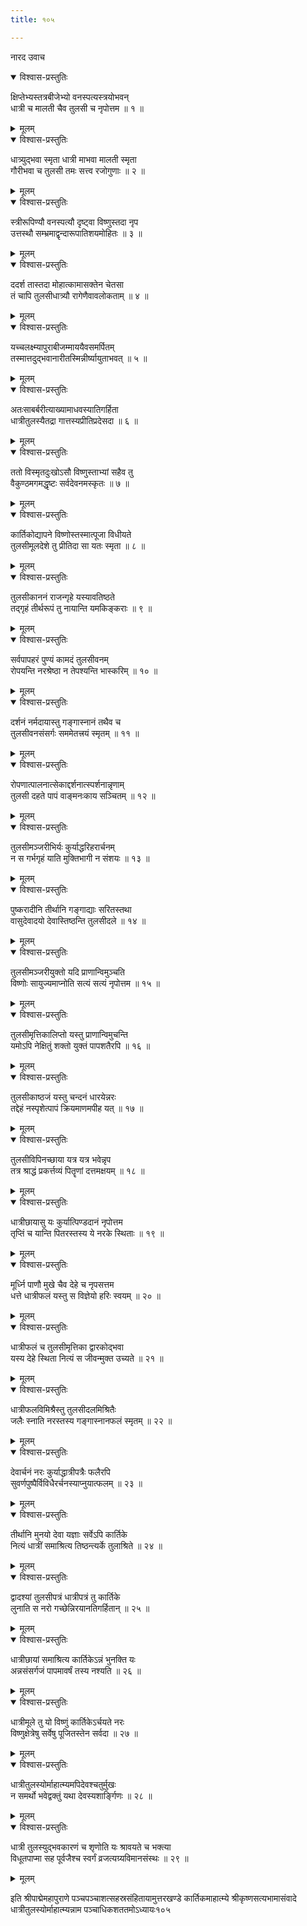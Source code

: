 ```yaml
---
title: १०५

---
```

नारद उवाच  

<details open><summary>विश्वास-प्रस्तुतिः</summary>

क्षिप्तेभ्यस्तत्रबीजेभ्यो वनस्पत्यस्त्रयोभवन्  
धात्री च मालती चैव तुलसी च नृपोत्तम ॥ १ ॥
</details>

<details><summary>मूलम्</summary>

क्षिप्तेभ्यस्तत्रबीजेभ्यो वनस्पत्यस्त्रयोभवन्  
धात्री च मालती चैव तुलसी च नृपोत्तम ॥ १ ॥
</details>



<details open><summary>विश्वास-प्रस्तुतिः</summary>

धात्र्युद्भवा स्मृता धात्री माभवा मालती स्मृता  
गौरीभवा च तुलसी तमः सत्त्व रजोगुणाः ॥ २ ॥
</details>

<details><summary>मूलम्</summary>

धात्र्युद्भवा स्मृता धात्री माभवा मालती स्मृता  
गौरीभवा च तुलसी तमः सत्त्व रजोगुणाः ॥ २ ॥
</details>



<details open><summary>विश्वास-प्रस्तुतिः</summary>

स्त्रीरूपिण्यौ वनस्पत्यौ दृष्ट्वा विष्णुस्तदा नृप  
उत्तस्थौ सम्भ्रमाद्वृन्दारूपातिशयमोहितः ॥ ३ ॥
</details>

<details><summary>मूलम्</summary>

स्त्रीरूपिण्यौ वनस्पत्यौ दृष्ट्वा विष्णुस्तदा नृप  
उत्तस्थौ सम्भ्रमाद्वृन्दारूपातिशयमोहितः ॥ ३ ॥
</details>



<details open><summary>विश्वास-प्रस्तुतिः</summary>

ददर्श तास्तदा मोहात्कामासक्तेन चेतसा  
तं चापि तुलसीधात्र्यौ रागेणैवावलोकताम् ॥ ४ ॥
</details>

<details><summary>मूलम्</summary>

ददर्श तास्तदा मोहात्कामासक्तेन चेतसा  
तं चापि तुलसीधात्र्यौ रागेणैवावलोकताम् ॥ ४ ॥
</details>



<details open><summary>विश्वास-प्रस्तुतिः</summary>

यच्चलक्ष्म्यापुराबीजम्माययैवसमर्पितम्  
तस्मात्तदुद्भवानारीतस्मिन्नीर्ष्यायुताभवत् ॥ ५ ॥
</details>

<details><summary>मूलम्</summary>

यच्चलक्ष्म्यापुराबीजम्माययैवसमर्पितम्  
तस्मात्तदुद्भवानारीतस्मिन्नीर्ष्यायुताभवत् ॥ ५ ॥
</details>



<details open><summary>विश्वास-प्रस्तुतिः</summary>

अतःसाबर्बरीत्याख्यामाधवस्यातिगर्हिता  
धात्रीतुलस्यैतद्रा गात्तस्यप्रीतिप्रदेसदा ॥ ६ ॥
</details>

<details><summary>मूलम्</summary>

अतःसाबर्बरीत्याख्यामाधवस्यातिगर्हिता  
धात्रीतुलस्यैतद्रा गात्तस्यप्रीतिप्रदेसदा ॥ ६ ॥
</details>



<details open><summary>विश्वास-प्रस्तुतिः</summary>

ततो विस्मृतदुःखोऽसौ विष्णुस्ताभ्यां सहैव तु  
वैकुण्ठमगमद्धृष्टः सर्वदेवनमस्कृतः ॥ ७ ॥
</details>

<details><summary>मूलम्</summary>

ततो विस्मृतदुःखोऽसौ विष्णुस्ताभ्यां सहैव तु  
वैकुण्ठमगमद्धृष्टः सर्वदेवनमस्कृतः ॥ ७ ॥
</details>



<details open><summary>विश्वास-प्रस्तुतिः</summary>

कार्तिकोद्यापने विष्णोस्तस्मात्पूजा विधीयते  
तुलसीमूलदेशे तु प्रीतिदा सा यतः स्मृता ॥ ८ ॥
</details>

<details><summary>मूलम्</summary>

कार्तिकोद्यापने विष्णोस्तस्मात्पूजा विधीयते  
तुलसीमूलदेशे तु प्रीतिदा सा यतः स्मृता ॥ ८ ॥
</details>



<details open><summary>विश्वास-प्रस्तुतिः</summary>

तुलसीकाननं राजन्गृहे यस्यावतिष्ठते  
तद्गृहं तीर्थरूपं तु नायान्ति यमकिङ्कराः ॥ ९ ॥
</details>

<details><summary>मूलम्</summary>

तुलसीकाननं राजन्गृहे यस्यावतिष्ठते  
तद्गृहं तीर्थरूपं तु नायान्ति यमकिङ्कराः ॥ ९ ॥
</details>



<details open><summary>विश्वास-प्रस्तुतिः</summary>

सर्वपापहरं पुण्यं कामदं तुलसीवनम्  
रोपयन्ति नरश्रेष्ठा न तेपश्यन्ति भास्करिम् ॥ १० ॥
</details>

<details><summary>मूलम्</summary>

सर्वपापहरं पुण्यं कामदं तुलसीवनम्  
रोपयन्ति नरश्रेष्ठा न तेपश्यन्ति भास्करिम् ॥ १० ॥
</details>



<details open><summary>विश्वास-प्रस्तुतिः</summary>

दर्शनं नर्मदायास्तु गङ्गास्नानं तथैव च  
तुलसीवनसंसर्गः सममेतत्त्रयं स्मृतम् ॥ ११ ॥
</details>

<details><summary>मूलम्</summary>

दर्शनं नर्मदायास्तु गङ्गास्नानं तथैव च  
तुलसीवनसंसर्गः सममेतत्त्रयं स्मृतम् ॥ ११ ॥
</details>



<details open><summary>विश्वास-प्रस्तुतिः</summary>

रोपणात्पालनात्सेकाद्दर्शनात्स्पर्शनान्नृणाम्  
तुलसी दहते पापं वाङ्मनःकाय सञ्चितम् ॥ १२ ॥
</details>

<details><summary>मूलम्</summary>

रोपणात्पालनात्सेकाद्दर्शनात्स्पर्शनान्नृणाम्  
तुलसी दहते पापं वाङ्मनःकाय सञ्चितम् ॥ १२ ॥
</details>



<details open><summary>विश्वास-प्रस्तुतिः</summary>

तुलसीमञ्जरीभिर्यः कुर्याद्धरिहरार्चनम्  
न स गर्भगृहं याति मुक्तिभागी न संशयः ॥ १३ ॥
</details>

<details><summary>मूलम्</summary>

तुलसीमञ्जरीभिर्यः कुर्याद्धरिहरार्चनम्  
न स गर्भगृहं याति मुक्तिभागी न संशयः ॥ १३ ॥
</details>



<details open><summary>विश्वास-प्रस्तुतिः</summary>

पुष्करादीनि तीर्थानि गङ्गाद्याः सरितस्तथा  
वासुदेवादयो देवास्तिष्ठन्ति तुलसीदले ॥ १४ ॥
</details>

<details><summary>मूलम्</summary>

पुष्करादीनि तीर्थानि गङ्गाद्याः सरितस्तथा  
वासुदेवादयो देवास्तिष्ठन्ति तुलसीदले ॥ १४ ॥
</details>



<details open><summary>विश्वास-प्रस्तुतिः</summary>

तुलसीमञ्जरीयुक्तो यदि प्राणान्विमुञ्चति  
विष्णोः सायुज्यमाप्नोति सत्यं सत्यं नृपोत्तम ॥ १५ ॥
</details>

<details><summary>मूलम्</summary>

तुलसीमञ्जरीयुक्तो यदि प्राणान्विमुञ्चति  
विष्णोः सायुज्यमाप्नोति सत्यं सत्यं नृपोत्तम ॥ १५ ॥
</details>



<details open><summary>विश्वास-प्रस्तुतिः</summary>

तुलसीमृत्तिकालिप्तो यस्तु प्राणान्विमुचन्ति  
यमोऽपि नेक्षितुं शक्तो युक्तं पापशतैरपि ॥ १६ ॥
</details>

<details><summary>मूलम्</summary>

तुलसीमृत्तिकालिप्तो यस्तु प्राणान्विमुचन्ति  
यमोऽपि नेक्षितुं शक्तो युक्तं पापशतैरपि ॥ १६ ॥
</details>



<details open><summary>विश्वास-प्रस्तुतिः</summary>

तुलसीकाष्ठजं यस्तु चन्दनं धारयेन्नरः  
तद्देहं नस्पृशेत्पापं क्रियमाणमपीह यत् ॥ १७ ॥
</details>

<details><summary>मूलम्</summary>

तुलसीकाष्ठजं यस्तु चन्दनं धारयेन्नरः  
तद्देहं नस्पृशेत्पापं क्रियमाणमपीह यत् ॥ १७ ॥
</details>



<details open><summary>विश्वास-प्रस्तुतिः</summary>

तुलसीविपिनच्छाया यत्र यत्र भवेन्नृप  
तत्र श्राद्धं प्रकर्त्तव्यं पितॄणां दत्तमक्षयम् ॥ १८ ॥
</details>

<details><summary>मूलम्</summary>

तुलसीविपिनच्छाया यत्र यत्र भवेन्नृप  
तत्र श्राद्धं प्रकर्त्तव्यं पितॄणां दत्तमक्षयम् ॥ १८ ॥
</details>



<details open><summary>विश्वास-प्रस्तुतिः</summary>

धात्रीछायासु यः कुर्यात्पिण्डदानं नृपोत्तम  
तृप्तिं च यान्ति पितरस्तस्य ये नरके स्थिताः ॥ १९ ॥
</details>

<details><summary>मूलम्</summary>

धात्रीछायासु यः कुर्यात्पिण्डदानं नृपोत्तम  
तृप्तिं च यान्ति पितरस्तस्य ये नरके स्थिताः ॥ १९ ॥
</details>



<details open><summary>विश्वास-प्रस्तुतिः</summary>

मूर्ध्नि पाणौ मुखे चैव देहे च नृपसत्तम  
धत्ते धात्रीफलं यस्तु स विज्ञेयो हरिः स्वयम् ॥ २० ॥
</details>

<details><summary>मूलम्</summary>

मूर्ध्नि पाणौ मुखे चैव देहे च नृपसत्तम  
धत्ते धात्रीफलं यस्तु स विज्ञेयो हरिः स्वयम् ॥ २० ॥
</details>



<details open><summary>विश्वास-प्रस्तुतिः</summary>

धात्रीफलं च तुलसीमृत्तिका द्वारकोद्भवा  
यस्य देहे स्थिता नित्यं स जीवन्मुक्त उच्यते ॥ २१ ॥
</details>

<details><summary>मूलम्</summary>

धात्रीफलं च तुलसीमृत्तिका द्वारकोद्भवा  
यस्य देहे स्थिता नित्यं स जीवन्मुक्त उच्यते ॥ २१ ॥
</details>



<details open><summary>विश्वास-प्रस्तुतिः</summary>

धात्रीफलविमिश्रैस्तु तुलसीदलमिश्रितैः  
जलैः स्नाति नरस्तस्य गङ्गास्नानफलं स्मृतम् ॥ २२ ॥
</details>

<details><summary>मूलम्</summary>

धात्रीफलविमिश्रैस्तु तुलसीदलमिश्रितैः  
जलैः स्नाति नरस्तस्य गङ्गास्नानफलं स्मृतम् ॥ २२ ॥
</details>



<details open><summary>विश्वास-प्रस्तुतिः</summary>

देवार्चनं नरः कुर्याद्धात्रीपत्रैः फलैरपि  
सुवर्णपुष्पैर्विविधैरर्चनस्याप्नुयात्फलम् ॥ २३ ॥
</details>

<details><summary>मूलम्</summary>

देवार्चनं नरः कुर्याद्धात्रीपत्रैः फलैरपि  
सुवर्णपुष्पैर्विविधैरर्चनस्याप्नुयात्फलम् ॥ २३ ॥
</details>



<details open><summary>विश्वास-प्रस्तुतिः</summary>

तीर्थानि मुनयो देवा यज्ञाः सर्वेऽपि कार्तिके  
नित्यं धात्रीं समाश्रित्य तिष्ठन्त्यर्के तुलाश्रिते ॥ २४ ॥
</details>

<details><summary>मूलम्</summary>

तीर्थानि मुनयो देवा यज्ञाः सर्वेऽपि कार्तिके  
नित्यं धात्रीं समाश्रित्य तिष्ठन्त्यर्के तुलाश्रिते ॥ २४ ॥
</details>



<details open><summary>विश्वास-प्रस्तुतिः</summary>

द्वादश्यां तुलसीपत्रं धात्रीपत्रं तु कार्तिके  
लुनाति स नरो गच्छेन्निरयानतिगर्हितान् ॥ २५ ॥
</details>

<details><summary>मूलम्</summary>

द्वादश्यां तुलसीपत्रं धात्रीपत्रं तु कार्तिके  
लुनाति स नरो गच्छेन्निरयानतिगर्हितान् ॥ २५ ॥
</details>



<details open><summary>विश्वास-प्रस्तुतिः</summary>

धात्रीछायां समाश्रित्य कार्तिकेऽन्नं भुनक्ति यः  
अन्नसंसर्गजं पापमावर्षं तस्य नश्यति ॥ २६ ॥
</details>

<details><summary>मूलम्</summary>

धात्रीछायां समाश्रित्य कार्तिकेऽन्नं भुनक्ति यः  
अन्नसंसर्गजं पापमावर्षं तस्य नश्यति ॥ २६ ॥
</details>



<details open><summary>विश्वास-प्रस्तुतिः</summary>

धात्रीमूले तु यो विष्णुं कार्तिकेऽर्चयते नरः  
विष्णुक्षेत्रेषु सर्वेषु पूजितस्तेन सर्वदा ॥ २७ ॥
</details>

<details><summary>मूलम्</summary>

धात्रीमूले तु यो विष्णुं कार्तिकेऽर्चयते नरः  
विष्णुक्षेत्रेषु सर्वेषु पूजितस्तेन सर्वदा ॥ २७ ॥
</details>



<details open><summary>विश्वास-प्रस्तुतिः</summary>

धात्रीतुलस्योर्माहात्म्यमपिदेवश्चतुर्मुखः  
न समर्थो भवेद्वक्तुं यथा देवस्यशार्ङ्गिणः ॥ २८ ॥
</details>

<details><summary>मूलम्</summary>

धात्रीतुलस्योर्माहात्म्यमपिदेवश्चतुर्मुखः  
न समर्थो भवेद्वक्तुं यथा देवस्यशार्ङ्गिणः ॥ २८ ॥
</details>



<details open><summary>विश्वास-प्रस्तुतिः</summary>

धात्री तुलस्युद्भवकारणं च शृणोति यः श्रावयते च भक्त्या  
विधूतपाप्मा सह पूर्वजैश्च स्वर्गं व्रजत्यग्र्यविमानसंस्थः ॥ २९ ॥
</details>

<details><summary>मूलम्</summary>

धात्री तुलस्युद्भवकारणं च शृणोति यः श्रावयते च भक्त्या  
विधूतपाप्मा सह पूर्वजैश्च स्वर्गं व्रजत्यग्र्यविमानसंस्थः ॥ २९ ॥
</details>


इति श्रीपाद्मेमहापुराणे पञ्चपञ्चाशत्सहस्रसंहितायामुत्तरखण्डे कार्तिकमाहात्म्ये श्रीकृष्णसत्यभामासंवादे धात्रीतुलस्योर्माहात्म्यन्नाम पञ्चाधिकशततमोऽध्यायः१०५